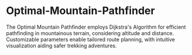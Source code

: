 # Optimal-Mountain-Pathfinder
The Optimal Mountain Pathfinder employs Dijkstra's Algorithm for efficient pathfinding in mountainous terrain, considering altitude and distance. Customizable parameters enable tailored route planning, with intuitive visualization aiding safer trekking adventures.
